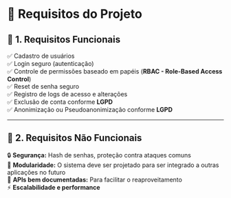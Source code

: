 # 📌 Requisitos do Projeto

## 🔹 1. Requisitos Funcionais
✅ Cadastro de usuários  
✅ Login seguro (autenticação)  
✅ Controle de permissões baseado em papéis (**RBAC - Role-Based Access Control**)  
✅ Reset de senha seguro  
✅ Registro de logs de acesso e alterações  
✅ Exclusão de conta conforme **LGPD**  
✅ Anonimização ou Pseudoanonimização conforme **LGPD**  

---

## 🔹 2. Requisitos Não Funcionais
🔒 **Segurança:** Hash de senhas, proteção contra ataques comuns  
🔧 **Modularidade:** O sistema deve ser projetado para ser integrado a outras aplicações no futuro  
📑 **APIs bem documentadas:** Para facilitar o reaproveitamento  
⚡ **Escalabilidade e performance**  
